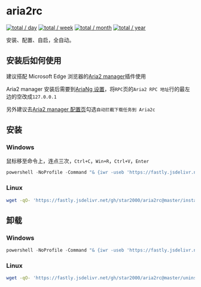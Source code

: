 # aria2rc

[![total / day](https://img.shields.io/badge/dynamic/json?url=https://data.jsdelivr.com/v1/package/gh/star2000/count@4/stats/day&label=total&query=total&suffix=+/+day&style=flat-square)](https://github.com/star2000/count)
[![total / week](https://img.shields.io/badge/dynamic/json?url=https://data.jsdelivr.com/v1/package/gh/star2000/count@4/stats/week&label=total&query=total&suffix=+/+week&style=flat-square)](https://github.com/star2000/count)
[![total / month](https://img.shields.io/badge/dynamic/json?url=https://data.jsdelivr.com/v1/package/gh/star2000/count@4/stats/month&label=total&query=total&suffix=+/+month&style=flat-square)](https://github.com/star2000/count)
[![total / year](https://img.shields.io/badge/dynamic/json?url=https://data.jsdelivr.com/v1/package/gh/star2000/count@4/stats/year&label=total&query=total&suffix=+/+year&style=flat-square)](https://github.com/star2000/count)

安装、配置、自启，全自动。

## 安装后如何使用

建议搭配 Microsoft Edge 浏览器的[Aria2 manager](https://microsoftedge.microsoft.com/addons/detail/ojbidmhgnhijiiagnlfnlbhhnkajklcl)插件使用

Aria2 manager 安装后需要到[AriaNg 设置](extension://ojbidmhgnhijiiagnlfnlbhhnkajklcl/ui/ariang/index.html#!/settings/ariang)，将`RPC`页的`Aria2 RPC 地址`行的最左边的空改成`127.0.0.1`

另外建议去[Aria2 manager 配置页](extension://ojbidmhgnhijiiagnlfnlbhhnkajklcl/ui/options.html)勾选`自动拦截下载任务到 Aria2c`

## 安装

### Windows

鼠标移至命令上，连点三次，`Ctrl+C`，`Win+R`，`Ctrl+V`，`Enter`

```powershell
powershell -NoProfile -Command "& {iwr -useb 'https://fastly.jsdelivr.net/gh/star2000/aria2rc@master/install.ps1' | iex}"
```

### Linux

```bash
wget -qO- 'https://fastly.jsdelivr.net/gh/star2000/aria2rc@master/install.sh' | sh
```

## 卸载

### Windows

```powershell
powershell -NoProfile -Command "& {iwr -useb 'https://fastly.jsdelivr.net/gh/star2000/aria2rc@master/uninstall.ps1' | iex}"
```

### Linux

```bash
wget -qO- 'https://fastly.jsdelivr.net/gh/star2000/aria2rc@master/uninstall.sh' | sh
```
